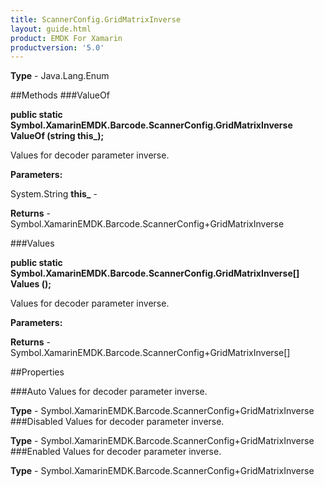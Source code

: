 ```yaml
---
title: ScannerConfig.GridMatrixInverse
layout: guide.html
product: EMDK For Xamarin 
productversion: '5.0' 
---
```


    

**Type** - Java.Lang.Enum

##Methods
###ValueOf

**public static Symbol.XamarinEMDK.Barcode.ScannerConfig.GridMatrixInverse ValueOf (string this_);**

Values for decoder parameter inverse.

**Parameters:**

System.String **this_**  - 
        

**Returns** - Symbol.XamarinEMDK.Barcode.ScannerConfig+GridMatrixInverse

###Values

**public static Symbol.XamarinEMDK.Barcode.ScannerConfig.GridMatrixInverse[] Values ();**

Values for decoder parameter inverse.

**Parameters:**

**Returns** - Symbol.XamarinEMDK.Barcode.ScannerConfig+GridMatrixInverse[]

##Properties

###Auto
Values for decoder parameter inverse.

**Type** - Symbol.XamarinEMDK.Barcode.ScannerConfig+GridMatrixInverse
###Disabled
Values for decoder parameter inverse.

**Type** - Symbol.XamarinEMDK.Barcode.ScannerConfig+GridMatrixInverse
###Enabled
Values for decoder parameter inverse.

**Type** - Symbol.XamarinEMDK.Barcode.ScannerConfig+GridMatrixInverse
